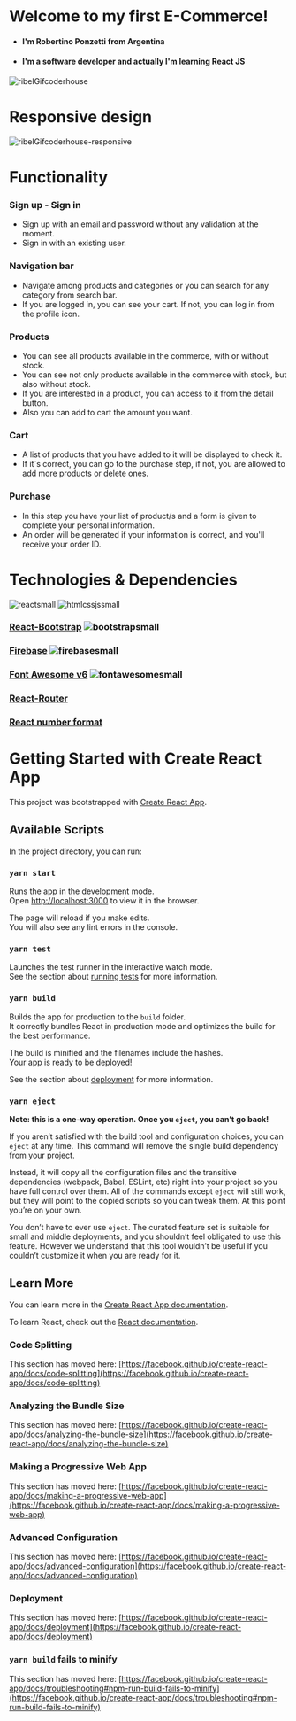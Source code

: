 # Welcome to my first E-Commerce!

- #### I'm Robertino Ponzetti from Argentina 

- #### I'm a software developer and actually I'm learning React JS 

![ribelGifcoderhouse](https://user-images.githubusercontent.com/51685639/143321776-3dabb7ea-8e8c-4a6c-ae88-b467f5e05901.gif) 


# Responsive design  

![ribelGifcoderhouse-responsive](https://user-images.githubusercontent.com/51685639/143320844-a388bc7f-fd32-48e9-94b7-f3a54ceb85c7.gif)

# Functionality

### Sign up - Sign in

- Sign up with an email and password without any validation at the moment.
- Sign in with an existing user.

### Navigation bar

- Navigate among products and categories or you can search for any category from search bar.
- If you are logged in, you can see your cart. If not, you can log in from the profile icon.

### Products

- You can see all products available in the commerce, with or without stock.
- You can see not only products available in the commerce with stock, but also without stock.
- If you are interested in a product, you can access to it from the detail button.
- Also you can add to cart the amount you want.

### Cart

- A list of products that you have added to it will be displayed to check it.
- If it`s correct, you can go to the purchase step, if not, you are allowed to add more products or delete ones.

### Purchase

- In this step you have your list of product/s and a form is given to complete your personal information.
- An order will be generated if your information is correct, and you'll receive your order ID.

# Technologies & Dependencies  

![reactsmall](https://user-images.githubusercontent.com/51685639/143309695-0a8b4822-e7b8-4c18-8fe7-abd06d744f05.png)  ![htmlcssjssmall](https://user-images.githubusercontent.com/51685639/143309400-86bf8cdd-1dd1-4d9c-8e10-7a12b089dfb2.png)  

### [React-Bootstrap](https://react-bootstrap.github.io) ![bootstrapsmall](https://user-images.githubusercontent.com/51685639/143309497-46a21cbd-7ab5-410e-911a-9ed7d91cb289.png)
 
### [Firebase](https://firebase.google.com/) ![firebasesmall](https://user-images.githubusercontent.com/51685639/143307909-af1c58b9-2975-46b7-be6e-68acc8e773eb.png)

### [Font Awesome v6](https://fontawesome.com/v6.0/icons) ![fontawesomesmall](https://user-images.githubusercontent.com/51685639/143309785-dc3bb86c-3aa4-4897-af9f-d4e46ddaa562.png)

### [React-Router](https://reactrouter.com/)  

### [React number format](https://www.npmjs.com/package/react-number-format)

# Getting Started with Create React App

This project was bootstrapped with [Create React App](https://github.com/facebook/create-react-app).

## Available Scripts

In the project directory, you can run:

### `yarn start`

Runs the app in the development mode.\
Open [http://localhost:3000](http://localhost:3000) to view it in the browser.

The page will reload if you make edits.\
You will also see any lint errors in the console.

### `yarn test`

Launches the test runner in the interactive watch mode.\
See the section about [running tests](https://facebook.github.io/create-react-app/docs/running-tests) for more information.

### `yarn build`

Builds the app for production to the `build` folder.\
It correctly bundles React in production mode and optimizes the build for the best performance.

The build is minified and the filenames include the hashes.\
Your app is ready to be deployed!

See the section about [deployment](https://facebook.github.io/create-react-app/docs/deployment) for more information.

### `yarn eject`

**Note: this is a one-way operation. Once you `eject`, you can’t go back!**

If you aren’t satisfied with the build tool and configuration choices, you can `eject` at any time. This command will remove the single build dependency from your project.

Instead, it will copy all the configuration files and the transitive dependencies (webpack, Babel, ESLint, etc) right into your project so you have full control over them. All of the commands except `eject` will still work, but they will point to the copied scripts so you can tweak them. At this point you’re on your own.

You don’t have to ever use `eject`. The curated feature set is suitable for small and middle deployments, and you shouldn’t feel obligated to use this feature. However we understand that this tool wouldn’t be useful if you couldn’t customize it when you are ready for it.

## Learn More

You can learn more in the [Create React App documentation](https://facebook.github.io/create-react-app/docs/getting-started).

To learn React, check out the [React documentation](https://reactjs.org/).

### Code Splitting

This section has moved here: [https://facebook.github.io/create-react-app/docs/code-splitting](https://facebook.github.io/create-react-app/docs/code-splitting)

### Analyzing the Bundle Size

This section has moved here: [https://facebook.github.io/create-react-app/docs/analyzing-the-bundle-size](https://facebook.github.io/create-react-app/docs/analyzing-the-bundle-size)

### Making a Progressive Web App

This section has moved here: [https://facebook.github.io/create-react-app/docs/making-a-progressive-web-app](https://facebook.github.io/create-react-app/docs/making-a-progressive-web-app)

### Advanced Configuration

This section has moved here: [https://facebook.github.io/create-react-app/docs/advanced-configuration](https://facebook.github.io/create-react-app/docs/advanced-configuration)

### Deployment

This section has moved here: [https://facebook.github.io/create-react-app/docs/deployment](https://facebook.github.io/create-react-app/docs/deployment)

### `yarn build` fails to minify

This section has moved here: [https://facebook.github.io/create-react-app/docs/troubleshooting#npm-run-build-fails-to-minify](https://facebook.github.io/create-react-app/docs/troubleshooting#npm-run-build-fails-to-minify)
